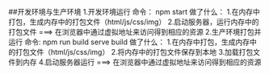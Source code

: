 ##开发环境与生产环境
    1.开发环境运行
     命令： npm start
     做了什么：
        1.在内存中打包，生成内存中的打包文件（html/js/css/img）
        2.启动服务器，运行内存中的打包文件 ===> 在浏览器中通过虚拟地址来访问得到相应的资源
    2.生产环境打包并运行
        命令:
            npm run build
            serve build
        做了什么：
        1.在内存中打包，生成内存中的打包文件（html/js/css/img）
        2.将内存中的打包文件保存到本地
        3.加载打包文件到内存
        4.启动服务器运行 ===> 在浏览器中通过虚拟地址来访问得到相应的资源